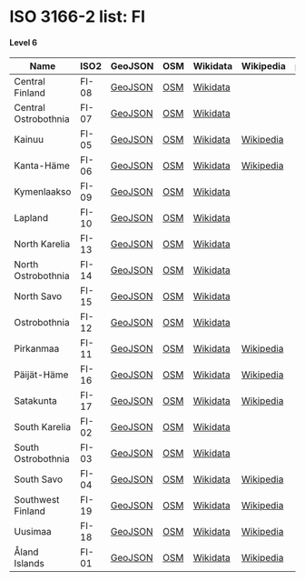 # ISO 3166-2 list: FI


#### Level 6
Name | ISO2 | GeoJSON | OSM | Wikidata | Wikipedia | population 
--- | --- | --- | --- | --- | --- | --: 
Central Finland | FI-08 | [GeoJSON](../../export/geojson/q8/iso2/FI/FI-08.geojson) | [OSM](https://www.openstreetmap.org/relation/1701740) | [Wikidata](https://www.wikidata.org/wiki/Q5697) |  | 275,657
Central Ostrobothnia | FI-07 | [GeoJSON](../../export/geojson/q8/iso2/FI/FI-07.geojson) | [OSM](https://www.openstreetmap.org/relation/1702330) | [Wikidata](https://www.wikidata.org/wiki/Q5696) |  | 
Kainuu | FI-05 | [GeoJSON](../../export/geojson/q8/iso2/FI/FI-05.geojson) | [OSM](https://www.openstreetmap.org/relation/1997164) | [Wikidata](https://www.wikidata.org/wiki/Q5694) | [Wikipedia](http://en.wikipedia.org/wiki/fi%3AKainuun%20maakunta) | 
Kanta-Häme | FI-06 | [GeoJSON](../../export/geojson/q8/iso2/FI/FI-06.geojson) | [OSM](https://www.openstreetmap.org/relation/1473990) | [Wikidata](https://www.wikidata.org/wiki/Q5695) | [Wikipedia](http://en.wikipedia.org/wiki/fi%3AKanta-H%C3%A4meen%20maakunta) | 
Kymenlaakso | FI-09 | [GeoJSON](../../export/geojson/q8/iso2/FI/FI-09.geojson) | [OSM](https://www.openstreetmap.org/relation/2102313) | [Wikidata](https://www.wikidata.org/wiki/Q5698) |  | 
Lapland | FI-10 | [GeoJSON](../../export/geojson/q8/iso2/FI/FI-10.geojson) | [OSM](https://www.openstreetmap.org/relation/1724359) | [Wikidata](https://www.wikidata.org/wiki/Q5700) |  | 182,844
North Karelia | FI-13 | [GeoJSON](../../export/geojson/q8/iso2/FI/FI-13.geojson) | [OSM](https://www.openstreetmap.org/relation/1999428) | [Wikidata](https://www.wikidata.org/wiki/Q5703) |  | 165,754
North Ostrobothnia | FI-14 | [GeoJSON](../../export/geojson/q8/iso2/FI/FI-14.geojson) | [OSM](https://www.openstreetmap.org/relation/1724360) | [Wikidata](https://www.wikidata.org/wiki/Q5704) |  | 
North Savo | FI-15 | [GeoJSON](../../export/geojson/q8/iso2/FI/FI-15.geojson) | [OSM](https://www.openstreetmap.org/relation/918898) | [Wikidata](https://www.wikidata.org/wiki/Q5706) |  | 
Ostrobothnia | FI-12 | [GeoJSON](../../export/geojson/q8/iso2/FI/FI-12.geojson) | [OSM](https://www.openstreetmap.org/relation/2000320) | [Wikidata](https://www.wikidata.org/wiki/Q5702) |  | 
Pirkanmaa | FI-11 | [GeoJSON](../../export/geojson/q8/iso2/FI/FI-11.geojson) | [OSM](https://www.openstreetmap.org/relation/1701741) | [Wikidata](https://www.wikidata.org/wiki/Q5701) | [Wikipedia](http://en.wikipedia.org/wiki/fi%3APirkanmaan%20maakunta) | 
Päijät-Häme | FI-16 | [GeoJSON](../../export/geojson/q8/iso2/FI/FI-16.geojson) | [OSM](https://www.openstreetmap.org/relation/1703362) | [Wikidata](https://www.wikidata.org/wiki/Q5708) | [Wikipedia](http://en.wikipedia.org/wiki/fi%3AP%C3%A4ij%C3%A4t-H%C3%A4meen%20maakunta) | 
Satakunta | FI-17 | [GeoJSON](../../export/geojson/q8/iso2/FI/FI-17.geojson) | [OSM](https://www.openstreetmap.org/relation/2000361) | [Wikidata](https://www.wikidata.org/wiki/Q5709) | [Wikipedia](http://en.wikipedia.org/wiki/fi%3ASatakunnan%20maakunta) | 
South Karelia | FI-02 | [GeoJSON](../../export/geojson/q8/iso2/FI/FI-02.geojson) | [OSM](https://www.openstreetmap.org/relation/2067231) | [Wikidata](https://www.wikidata.org/wiki/Q5691) |  | 
South Ostrobothnia | FI-03 | [GeoJSON](../../export/geojson/q8/iso2/FI/FI-03.geojson) | [OSM](https://www.openstreetmap.org/relation/1702263) | [Wikidata](https://www.wikidata.org/wiki/Q5692) |  | 
South Savo | FI-04 | [GeoJSON](../../export/geojson/q8/iso2/FI/FI-04.geojson) | [OSM](https://www.openstreetmap.org/relation/918897) | [Wikidata](https://www.wikidata.org/wiki/Q5693) | [Wikipedia](http://en.wikipedia.org/wiki/fi%3AEtel%C3%A4-Savon%20maakunta) | 
Southwest Finland | FI-19 | [GeoJSON](../../export/geojson/q8/iso2/FI/FI-19.geojson) | [OSM](https://www.openstreetmap.org/relation/38092) | [Wikidata](https://www.wikidata.org/wiki/Q5712) | [Wikipedia](http://en.wikipedia.org/wiki/fi%3AVarsinais-Suomen%20maakunta) | 468,936
Uusimaa | FI-18 | [GeoJSON](../../export/geojson/q8/iso2/FI/FI-18.geojson) | [OSM](https://www.openstreetmap.org/relation/37355) | [Wikidata](https://www.wikidata.org/wiki/Q5711) | [Wikipedia](http://en.wikipedia.org/wiki/fi%3AUudenmaan%20maakunta) | 1,610,550
Åland Islands | FI-01 | [GeoJSON](../../export/geojson/q8/iso2/FI/FI-01.geojson) | [OSM](https://www.openstreetmap.org/relation/2375171) | [Wikidata](https://www.wikidata.org/wiki/Q5689) | [Wikipedia](http://en.wikipedia.org/wiki/sv%3A%C3%85land) | 29,789
